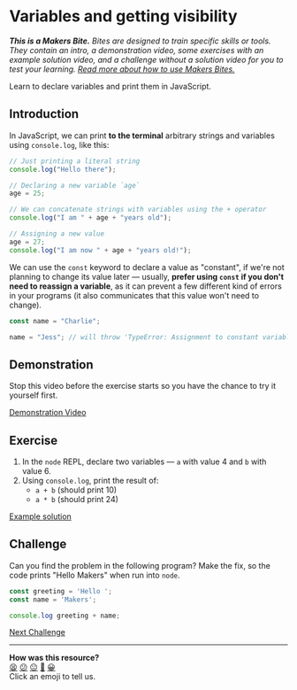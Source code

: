 # Variables and getting visibility

_**This is a Makers Bite.** Bites are designed to train specific skills or tools. They
contain an intro, a demonstration video, some exercises with an example solution video,
and a challenge without a solution video for you to test your learning. [Read more about
how to use Makers
Bites.](https://github.com/makersacademy/course/blob/main/labels/bites.md)_

Learn to declare variables and print them in JavaScript.

<!-- OMITTED -->

## Introduction

In JavaScript, we can print **to the terminal** arbitrary strings and variables using
`console.log`, like this:

```javascript
// Just printing a literal string
console.log("Hello there");

// Declaring a new variable `age`
age = 25;

// We can concatenate strings with variables using the + operator
console.log("I am " + age + "years old");

// Assigning a new value
age = 27;
console.log("I am now " + age + "years old!");
```

We can use the `const` keyword to declare a value as "constant", if we're not planning to
change its value later — usually, **prefer using `const` if you don't need to reassign a
variable**, as it can prevent a few different kind of errors in your programs (it also
communicates that this value won't need to change).

```javascript
const name = "Charlie";

name = "Jess"; // will throw 'TypeError: Assignment to constant variable.'
```

## Demonstration

Stop this video before the exercise starts so you have the chance to try it yourself
first.

[Demonstration Video](https://www.youtube.com/watch?v=l6UR1mK6dsg)

## Exercise

1. In the `node` REPL, declare two variables — `a` with value 4 and `b` with value 6.
2. Using `console.log`, print the result of:
   - `a + b` (should print 10)
   - `a * b` (should print 24)

[Example solution](https://youtu.be/l6UR1mK6dsg?t=238)

## Challenge

Can you find the problem in the following program? Make the fix, so the code prints "Hello
Makers" when run into `node`.

```javascript
const greeting = 'Hello ';
const name = 'Makers';

console.log greeting + name;
```

[Next Challenge](04_functions.md)

<!-- BEGIN GENERATED SECTION DO NOT EDIT -->

---

**How was this resource?**  
[😫](https://airtable.com/shrUJ3t7KLMqVRFKR?prefill_Repository=makersacademy%2Fjavascript-fundamentals&prefill_File=bites%2F03_variables_and_visibility.md&prefill_Sentiment=😫) [😕](https://airtable.com/shrUJ3t7KLMqVRFKR?prefill_Repository=makersacademy%2Fjavascript-fundamentals&prefill_File=bites%2F03_variables_and_visibility.md&prefill_Sentiment=😕) [😐](https://airtable.com/shrUJ3t7KLMqVRFKR?prefill_Repository=makersacademy%2Fjavascript-fundamentals&prefill_File=bites%2F03_variables_and_visibility.md&prefill_Sentiment=😐) [🙂](https://airtable.com/shrUJ3t7KLMqVRFKR?prefill_Repository=makersacademy%2Fjavascript-fundamentals&prefill_File=bites%2F03_variables_and_visibility.md&prefill_Sentiment=🙂) [😀](https://airtable.com/shrUJ3t7KLMqVRFKR?prefill_Repository=makersacademy%2Fjavascript-fundamentals&prefill_File=bites%2F03_variables_and_visibility.md&prefill_Sentiment=😀)  
Click an emoji to tell us.

<!-- END GENERATED SECTION DO NOT EDIT -->
